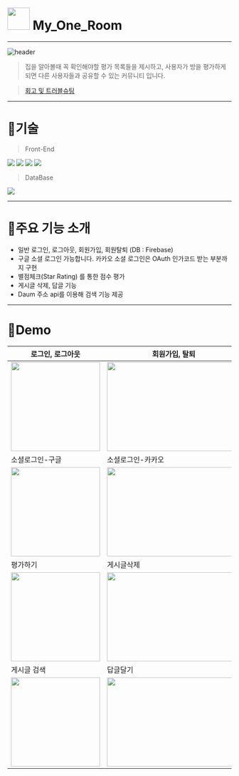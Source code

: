 # <img src ="https://user-images.githubusercontent.com/112573111/214783969-24c7229f-f9db-4045-b989-34e5863a5387.png" widh="50" height="50"/> My_One_Room
-------
![header](https://capsule-render.vercel.app/api?type=Rounded&color=auto&height=150&section=header&text=My%20one%20room&animation=twinkling&fontSize=70&fontColor=ffffff&)
> 집을 알아볼때 꼭 확인해야할 평가 목록들을 제시하고, 사용자가 방을 평가하게 되면 다른 사용자들과 공유할 수 있는 커뮤니티 입니다.

> [회고 및 트러블슈팅](https://www.notion.so/ed3b58a1ee16475b9597e900e6f5b803)

-------


# 🔧기술

 >Front-End
 
 <img src="https://img.shields.io/badge/TypeScript v4.9.3-3178C6?style=flat&logo=TypeScript&logoColor=white"/> <img src="https://img.shields.io/badge/React v.18.2.0-61DAFB?style=flat&logo=React&logoColor=white"/> <img src="https://img.shields.io/badge/Redux v.4.2.0-764ABC?style=flat&logo=Redux&logoColor=white"/> <img src="https://img.shields.io/badge/Tailwind CSS v.3.2.4-06B6D4?style=flat&logo=Tailwind CSS&logoColor=white"/> 
 
 
 >DataBase
 
 <img src="https://img.shields.io/badge/Firebase v.9.15.0-FFCA28?style=flat&logo=Firebase&logoColor=white"/>
 
 ------
# 📔주요 기능 소개
* 일반 로그인, 로그아웃, 회원가입, 회원탈퇴 (DB : Firebase)
* 구글 소셜 로그인 가능합니다. 카카오 소셜 로그인은 OAuth 인가코드 받는 부분까지 구현 
* 별점체크(Star Rating) 를 통한 점수 평가
* 게시글 삭제, 답글 기능
* Daum 주소 api를 이용해 검색 기능 제공


------
# 🚀Demo
|로그인, 로그아웃|회원가입, 탈퇴|
|---|---|
|<img src ="https://user-images.githubusercontent.com/112573111/214827181-5cce0124-b463-4e77-8d79-1401dca701aa.gif" widh="300" height="200"/>|<img src ="https://user-images.githubusercontent.com/112573111/214827289-1e01d193-7919-4588-b10f-81e6cfa24467.gif" width="300" height="200"/>|
|소셜로그인-구글|소셜로그인-카카오|
|<img src ="https://user-images.githubusercontent.com/112573111/214828779-bcd6d552-ec46-4e11-8340-58d807a48b05.gif" widh="300" height="200"/>|<img src ="https://user-images.githubusercontent.com/112573111/214829121-22dfaedf-f992-4def-88c9-80f57c0e779a.gif" width="300" height="200"/>|
|평가하기|게시글삭제|
|<img src ="https://user-images.githubusercontent.com/112573111/214829731-73081107-5bb0-4058-b541-138ef7c0ffff.gif" widh="300" height="200"/>|<img src ="https://user-images.githubusercontent.com/112573111/214829811-3dc72102-dc56-4c50-a755-20ba7409edcf.gif" width="300" height="200"/>|
|게시글 검색|답글달기|
|<img src ="https://user-images.githubusercontent.com/112573111/214829867-e9502f2e-b393-43d9-b079-11ffafe510a9.gif" widh="300" height="200"/>|<img src ="https://user-images.githubusercontent.com/112573111/214829950-c6343e2d-9f18-484a-a00c-6c631805713e.gif" width="300" height="200"/>|
